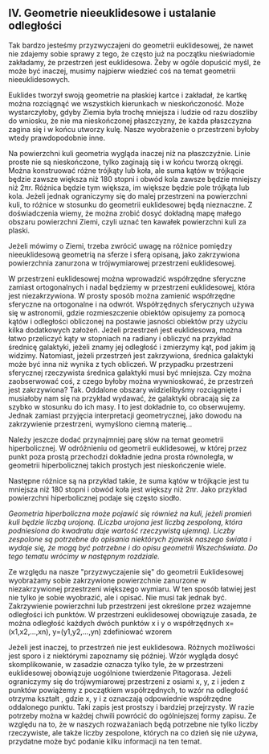 ## IV. Geometrie nieeuklidesowe i ustalanie odległości

Tak bardzo jesteśmy przyzwyczajeni do geometrii euklidesowej,
że nawet nie zdajemy sobie sprawy z tego, że często już na początku nieświadomie zakładamy,
że przestrzeń jest euklidesowa. Żeby w ogóle dopuścić myśl, że może być inaczej,
musimy najpierw wiedzieć coś  na temat geometrii nieeuklidesowych.

Euklides tworzył swoją geometrie na płaskiej kartce i zakładał,
że kartkę można rozciągnąć we wszystkich kierunkach w nieskończoność.
Może wystarczyłoby, gdyby Ziemia była trochę mniejsza i ludzie od razu doszliby do wniosku,
że nie ma nieskończonej płaszczyzny, że każda płaszczyzna zagina się i w końcu utworzy kulę.
Nasze wyobrażenie o przestrzeni byłoby wtedy prawdopodobnie inne.

Na powierzchni kuli geometria wygląda inaczej niż na płaszczyźnie.
Linie proste nie są nieskończone, tylko zaginają się i w końcu tworzą okręgi.
Można konstruować różne trójkąty lub koła, ale suma kątów w trójkącie będzie zawsze większa
niż 180 stopni i obwód kola zawsze będzie mniejszy niż 2πr. Różnica będzie tym większa,
im większe będzie pole trójkąta lub kola. Jeżeli jednak ograniczymy się do malej przestrzeni
na powierzchni kuli, to różnice w stosunku do geometrii euklidesowej będą nieznaczne.
Z doświadczenia wiemy, że można zrobić dosyć dokładną mapę małego obszaru powierzchni Ziemi,
czyli uznać ten kawałek powierzchni kuli za plaski.

Jeżeli mówimy o Ziemi, trzeba zwrócić uwagę na różnice pomiędzy nieeuklidesową geometrią na sferze
i sferą opisaną, jako zakrzywiona powierzchnia zanurzona w trójwymiarowej przestrzeni euklidesowej.

W przestrzeni euklidesowej można wprowadzić współrzędne sferyczne zamiast ortogonalnych
i nadal będziemy w przestrzeni euklidesowej, która jest niezakrzywiona.
W prosty sposób można zamienić współrzędne sferyczne na ortogonalne i na odwrót.
Współrzędnych sferycznych używa się w astronomii, gdzie rozmieszczenie obiektów
opisujemy za pomocą kątów i odległości obliczonej na postawie jasności obiektów
przy użyciu kilka dodatkowych założeń. Jeżeli przestrzeń jest euklidesowa,
można łatwo przeliczyć kąty w stopniach na radiany i obliczyć na przykład średnicę galaktyki,
jeżeli znamy jej odległość i zmierzymy kąt, pod jakim ją widzimy.
Natomiast, jeżeli przestrzeń jest zakrzywiona, średnica galaktyki może być inna
niż wynika z tych obliczeń. W przypadku przestrzeni sferycznej rzeczywista średnica galaktyki
musi być mniejsza. Czy można zaobserwować coś, z czego byłoby można wywnioskować,
że przestrzeń jest zakrzywiona? Tak. Oddalone obszary widzielibyśmy rozciągnięte
i musiałoby nam się na przykład wydawać, że galaktyki obracają się za szybko w stosunku do ich masy.
I to jest dokładnie to, co obserwujemy. Jednak zamiast przyjęcia interpretacji geometrycznej,
jako dowodu na zakrzywienie przestrzeni, wymyślono ciemną materię...

Należy jeszcze dodać przynajmniej parę słów na temat geometrii hiperbolicznej.
W odróżnieniu od geometrii euklidesowej, w której przez punkt poza prostą przechodzi
dokładnie jedna prosta równoległa, w geometrii hiperbolicznej takich prostych jest
nieskończenie wiele.

Następne różnice są na przykład takie, że suma kątów w trójkącie jest tu mniejsza niż 180 stopni
i obwód koła jest większy niż 2πr. Jako przykład powierzchni hiperbolicznej podaje się często siodło.
 
*Geometria hiperboliczna może pojawić się również na kuli,
jeżeli promień kuli będzie liczbą urojoną. (Liczba urojona jest liczbą zespoloną,
która podniesiona do kwadratu daje wartość rzeczywistą ujemną).
Liczby zespolone są potrzebne do opisania niektórych zjawisk naszego świata i wydaje się,
że mogą być potrzebne i do opisu geometrii Wszechświata.
Do tego tematu wrócimy w następnym rozdziale.*

Ze względu na nasze "przyzwyczajenie się" do geometrii Euklidesowej wyobrażamy sobie
zakrzywione powierzchnie zanurzone w niezakrzywionej przestrzeni większego wymiaru.
W ten sposób łatwiej jest nie tylko je sobie wyobrazić, ale i opisać. Nie musi tak jednak być.
Zakrzywienie powierzchni lub przestrzeni jest określone przez wzajemne odległości ich punktów.
W przestrzeni euklidesowej obowiązuje zasada, że można odległość każdych dwóch punktów x i y
o współrzędnych x=(x1,x2,...,xn), y=(y1,y2,...,yn) zdefiniować wzorem
	


Jeżeli jest inaczej, to przestrzeń nie jest euklidesowa. Różnych możliwości jest sporo i z niektórymi zapoznamy się później.
Wzór wygląda dosyć skomplikowanie, w zasadzie oznacza tylko tyle, że w przestrzeni euklidesowej obowiązuje uogólnione twierdzenie Pitagorasa. Jeżeli ograniczymy się do trójwymiarowej przestrzeni z osiami x, y, z i jeden z punktów powiążemy z początkiem współrzędnych, to wzór na odległość otrzyma kształt
   ,
gdzie x, y i z oznaczają odpowiednie współrzędne oddalonego punktu. Taki zapis jest prostszy i bardziej przejrzysty. W razie potrzeby można w każdej chwili powrócić do ogólniejszej formy zapisu.
	Ze względu na to, że w naszych rozważaniach będą potrzebne nie tylko liczby rzeczywiste, ale także liczby zespolone, których na co dzień się nie używa, przydatne może być podanie kilku informacji na ten temat.
